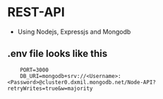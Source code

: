 # REST-API
- Using Nodejs, Expressjs and Mongodb

## .env file looks like this
```env
    PORT=3000
    DB_URI=mongodb+srv://<Username>:<Password>@cluster0.dxmil.mongodb.net/Node-API?retryWrites=true&w=majority
```